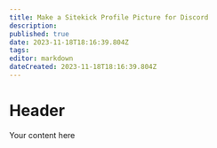 ```yaml
---
title: Make a Sitekick Profile Picture for Discord
description: 
published: true
date: 2023-11-18T18:16:39.804Z
tags: 
editor: markdown
dateCreated: 2023-11-18T18:16:39.804Z
---
```


# Header
Your content here
